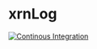 # xrnLog
[![Continous Integration](https://github.com/DiantArts/xrnLog/actions/workflows/continuous-integration.yml/badge.svg)](https://github.com/DiantArts/xrnLog/actions/workflows/continuous-integration.yml)
